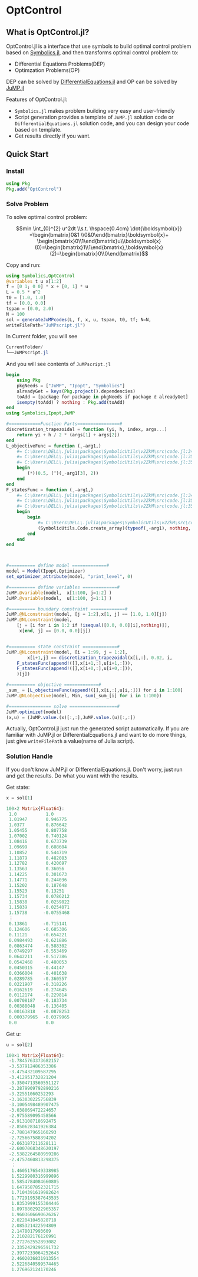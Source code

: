 # OptControl

## What is OptControl.jl?

OptControl.jl is a interface that use symbols to build optimal control problem based on [Symbolics.jl](https://symbolics.juliasymbolics.org/dev/), and then transforms optimal control problem to:

* Differential Equations Problems(DEP)
* Optimzation Problems(OP)

DEP can be solved by [DifferentialEquations.jl](https://diffeq.sciml.ai/dev/) and OP can be solved by [JuMP.jl](https://jump.dev/JuMP.jl/stable/)

Features of OptControl.jl:

* `Symbolics.jl` makes problem building very easy and user-friendly
* Script generation provides a template of `JuMP.jl` solution code or `DifferentialEquations.jl` solution code, and you can design your code based on template.
* Get results directly if you want.

## Quick Start

### Install

```julia
using Pkg
Pkg.add("OptControl")
```

### Solve Problem

To solve optimal control problem:

```math
min \int_{0}^{2} u^2dt \\s.t. \hspace{0.4cm} \dot{\boldsymbol{x}} =\begin{bmatrix}0&1 \\0&0\end{bmatrix}\boldsymbol{x}+ \begin{bmatrix}0\\1\end{bmatrix}u\\\boldsymbol{x}(0)=\begin{bmatrix}1\\1\end{bmatrix},\boldsymbol{x}(2)=\begin{bmatrix}0\\0\end{bmatrix}
```

Copy and run:

```julia
using Symbolics,OptControl
@variables t u x[1:2]
f = [0 1; 0 0] * x + [0, 1] * u
L = 0.5 * u^2
t0 = [1.0, 1.0]
tf = [0.0, 0.0]
tspan = (0.0, 2.0)
N = 100
sol = generateJuMPcodes(L, f, x, u, tspan, t0, tf; N=N, 
writeFilePath="JuMPscript.jl")
```

In Current folder, you will see

```powershell
CurrentFolder/
└──JuMPscript.jl
```

And you will see contents of `JuMPscript.jl`

```julia
begin
    using Pkg
    pkgNeeds = ["JuMP", "Ipopt", "Symbolics"]
    alreadyGet = keys(Pkg.project().dependencies)
    toAdd = [package for package in pkgNeeds if package ∉ alreadyGet]
    isempty(toAdd) ? nothing : Pkg.add(toAdd)
end
using Symbolics,Ipopt,JuMP

#============Function Parts================#
discretization_trapezoidal = function (yi, h, index, args...)
    return yi + h / 2 * (args[1] + args[2])
end
L_objectiveFunc = function (ˍ₋arg1,)
    #= C:\Users\DELL\.julia\packages\SymbolicUtils\v2ZkM\src\code.jl:349 =#
    #= C:\Users\DELL\.julia\packages\SymbolicUtils\v2ZkM\src\code.jl:350 =#
    #= C:\Users\DELL\.julia\packages\SymbolicUtils\v2ZkM\src\code.jl:351 =#
    begin
        (*)(0.5, (^)(ˍ₋arg1[3], 2))
    end
end
F_statesFunc = function (ˍ₋arg1,)
    #= C:\Users\DELL\.julia\packages\SymbolicUtils\v2ZkM\src\code.jl:349 =#
    #= C:\Users\DELL\.julia\packages\SymbolicUtils\v2ZkM\src\code.jl:350 =#
    #= C:\Users\DELL\.julia\packages\SymbolicUtils\v2ZkM\src\code.jl:351 =#
    begin
        begin
            #= C:\Users\DELL\.julia\packages\SymbolicUtils\v2ZkM\src\code.jl:444 =#
            (SymbolicUtils.Code.create_array)(typeof(ˍ₋arg1), nothing, Val{1}(), Val{(2,)}(), (getindex)(ˍ₋arg1, 2), ˍ₋arg1[3])
        end
    end
end



#========== define model =============#
model = Model(Ipopt.Optimizer)
set_optimizer_attribute(model, "print_level", 0)

#========== define variables =============#
JuMP.@variable(model,  x[1:100, j=1:2] )
JuMP.@variable(model,  u[1:100, j=1:1] )

#========== boundary constraint =============#
JuMP.@NLconstraint(model, [j = 1:2],x[1, j] == [1.0, 1.0][j])
JuMP.@NLconstraint(model, 
    [j = [i for i in 1:2 if !isequal([0.0, 0.0][i],nothing)]],
     x[end, j] == [0.0, 0.0][j])


#========== state constraint =============#
JuMP.@NLconstraint(model, [i = 1:99, j = 1:2],
        x[i+1,j] == discretization_trapezoidal(x[i,:], 0.02, i, 
	F_statesFunc(append!([],x[i+1,:],u[i+1,:])),
	F_statesFunc(append!([],x[i+0,:],u[i+0,:])),
	)[j])

#========== objective =============#
_sum_ = [L_objectiveFunc(append!([],x[i,:],u[i,:])) for i in 1:100]
JuMP.@NLobjective(model, Min, sum(_sum_[i] for i in 1:100))

#================ solve ==================#
JuMP.optimize!(model)
(x,u) = (JuMP.value.(x)[:,:],JuMP.value.(u)[:,:])

```

Actually, OptControl.jl just run the generated script automatically. If you are familiar with JuMP.jl or DifferentialEquations.jl and want to do more things, just give `writeFilePath` a value(name of Julia script).

### Solution Handle

If you don't know JuMP.jl or DifferentialEquations.jl. Don't worry, just run and get the results. Do what you want with the results.

Get state:

```julia
x = sol[1]

100×2 Matrix{Float64}:
 1.0           1.0
 1.01947       0.946775
 1.0377        0.876642
 1.05455       0.807758
 1.07002       0.740124
 1.08416       0.673739
 1.09699       0.608604
 1.10852       0.544719
 1.11879       0.482083
 1.12782       0.420697
 1.13563       0.36056
 1.14225       0.301673
 1.14771       0.244036
 1.15202       0.187648
 1.15523       0.13251
 1.15734       0.0786212
 1.15838       0.0259822
 1.15839      -0.0254071
 1.15738      -0.0755468
 ⋮
 0.13861      -0.715141
 0.124606     -0.685306
 0.11121      -0.654221
 0.0984493    -0.621886
 0.0863474    -0.588302
 0.0749297    -0.553469
 0.0642211    -0.517386
 0.0542468    -0.480053
 0.0450315    -0.44147
 0.0366004    -0.401638
 0.0289785    -0.360557
 0.0221907    -0.318226
 0.0162619    -0.274645
 0.0112174    -0.229814
 0.00708187   -0.183734
 0.00388048   -0.136405
 0.00163818   -0.0878253
 0.000379965  -0.0379965
 0.0           0.0
```

Get u:

```julia
u = sol[2]

100×1 Matrix{Float64}:
 -1.7845763373682157
 -3.537912486353386
 -3.475432109587295
 -3.412951732821204
 -3.3504713560551127
 -3.2879909792890216
 -3.22551060252293
 -3.163030225756839
 -3.1005498489907475
 -3.038069472224657
 -2.975589095458566
 -2.913108718692475
 -2.850628341926384
 -2.788147965160293
 -2.725667588394202
 -2.663187211628111
 -2.6007068348620197
 -2.5382264580959286
 -2.4757460813298375
  ⋮
  1.4605176549338985
  1.5229980316999896
  1.5854784084660805
  1.6479587852321715
  1.7104391619982624
  1.7729195387643535
  1.8353999155304446
  1.8978802922965357
  1.9603606690626267
  2.022841045828718
  2.085321422594809
  2.1478017993609
  2.210282176126991
  2.272762552893082
  2.3352429296591732
  2.3977233064252643
  2.4602036831913554
  2.5226840599574465
  1.276962124170246
```